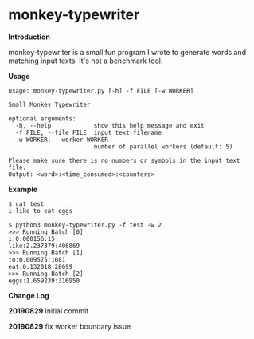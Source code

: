 # monkey-typewriter

**Introduction**

monkey-typewriter is a small fun program I wrote to generate words and matching input texts. It's not a benchmark tool.

**Usage**

```
usage: monkey-typewriter.py [-h] -f FILE [-w WORKER]

Small Monkey Typewriter

optional arguments:
  -h, --help            show this help message and exit
  -f FILE, --file FILE  input text filename
  -w WORKER, --worker WORKER
                        number of parallel workers (default: 5)

Please make sure there is no numbers or symbols in the input text file.
Output: <word>:<time_consumed>:<counters>
```

**Example**

```
$ cat test 
i like to eat eggs

$ python3 monkey-typewriter.py -f test -w 2
>>> Running Batch [0]
i:0.000156:15
like:2.237379:406869
>>> Running Batch [1]
to:0.009575:1081
eat:0.132018:28699
>>> Running Batch [2]
eggs:1.659239:316950
```

**Change Log**

**20190829** initial commit

**20190829** fix worker boundary issue
